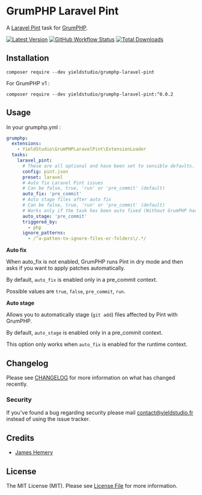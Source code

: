 # GrumPHP Laravel Pint

A [Laravel Pint](https://laravel.com/docs/9.x/pint) task for [GrumPHP](https://github.com/phpro/grumphp).

[![Latest Version](https://img.shields.io/github/release/yieldstudio/grumphp-laravel-pint?style=flat-square)](https://github.com/yieldstudio/grumphp-laravel-pint/releases)
[![GitHub Workflow Status](https://img.shields.io/github/actions/workflow/status/yieldstudio/grumphp-laravel-pint/styling.yml?branch=main&style=flat-square)](https://github.com/yieldstudio/grumphp-laravel-pint/actions/workflows/tests.yml)
[![Total Downloads](https://img.shields.io/packagist/dt/yieldstudio/grumphp-laravel-pint?style=flat-square)](https://packagist.org/packages/yieldstudio/grumphp-laravel-pint)

## Installation

	composer require --dev yieldstudio/grumphp-laravel-pint

For GrumPHP v1 : 

    composer require --dev yieldstudio/grumphp-laravel-pint:^0.0.2

## Usage

In your grumphp.yml : 

```yaml
grumphp:
  extensions:
    - YieldStudio\GrumPHPLaravelPint\ExtensionLoader
  tasks:
    laravel_pint:
      # These are all optional and have been set to sensible defaults.
      config: pint.json
      preset: laravel
      # Auto fix Laravel Pint issues
      # Can be false, true, 'run' or 'pre_commit' (default)
      auto_fix: 'pre_commit' 
      # Auto stage files after auto fix
      # Can be false, true, 'run' or 'pre_commit' (default)
      # Works only if the task has been auto fixed (Without GrumPHP having to ask for it)
      auto_stage: 'pre_commit'
      triggered_by:
        - php
      ignore_patterns:
        - /^a-patten-to-ignore-files-or-folders\/.*/
```

**Auto fix**

When auto_fix is not enabled, GrumPHP runs Pint in dry mode and then asks if you want to apply patches automatically.

By default, `auto_fix` is enabled only in a pre_commit context.

Possible values are `true`, `false`, `pre_commit`, `run`.

**Auto stage**

Allows you to automatically stage (`git add`) files affected by Pint with GrumPHP.

By default, `auto_stage` is enabled only in a pre_commit context.

This option only works when `auto_fix` is enabled for the runtime context.


## Changelog

Please see [CHANGELOG](CHANGELOG.md) for more information on what has changed recently.

### Security

If you've found a bug regarding security please mail [contact@yieldstudio.fr](mailto:contact@yieldstudio.fr) instead of using the issue tracker.

## Credits

- [James Hemery](https://github.com/jameshemery)

## License

The MIT License (MIT). Please see [License File](LICENSE.md) for more information.

